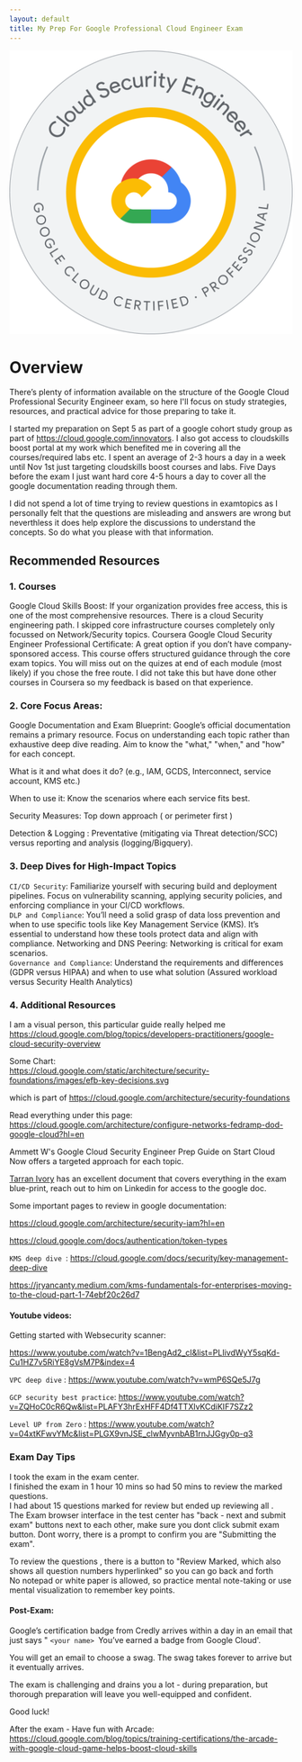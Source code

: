 ```yaml
---
layout: default
title: My Prep For Google Professional Cloud Engineer Exam
---
```

![Image description](/assets/images/pse_cert.png)

# Overview
There’s plenty of information available on the structure of the Google Cloud Professional Security Engineer exam, so here I'll focus on study strategies, resources, and practical advice for those preparing to take it.

I started my preparation on Sept 5 as part of a google cohort study group as part of https://cloud.google.com/innovators. I also got access to cloudskills boost portal at my work which benefited me in covering all the courses/required labs etc. I spent an average of 2-3 hours a day in a week until Nov 1st just targeting cloudskills boost courses and labs. Five Days before the exam I just want hard core 4-5 hours a day to cover all the google documentation reading through them. 

I did not spend a lot of time trying to review questions in examtopics as I personally felt that the questions are misleading and answers are wrong but neverthless it does help explore the discussions to understand the concepts. So do what you please with that information.

## Recommended Resources
### 1. Courses
Google Cloud Skills Boost: If your organization provides free access, this is one of the most comprehensive resources. There is a cloud Security engineering path. I skipped core infrastructure courses completely only focussed on Network/Security topics.
Coursera Google Cloud Security Engineer Professional Certificate: A great option if you don’t have company-sponsored access. This course offers structured guidance through the core exam topics. You will miss out on the quizes at end of each module (most likely) if you chose the free route. I did not take this but have done other courses in Coursera so my feedback is based on that experience. 

### 2. Core Focus Areas:
Google Documentation and Exam Blueprint: Google’s official documentation remains a primary resource. Focus on understanding each topic rather than exhaustive deep dive reading. Aim to know the "what," "when," and "how" for each concept. 

What is it and what does it do? (e.g., IAM, GCDS, Interconnect, service account, KMS etc.)  

When to use it: Know the scenarios where each service fits best.  

Security Measures: Top down approach ( or perimeter first )  

Detection & Logging :  Preventative (mitigating via Threat detection/SCC) versus reporting and analysis (logging/Bigquery).  

### 3. Deep Dives for High-Impact Topics
`CI/CD Security`: Familiarize yourself with securing build and deployment pipelines. Focus on vulnerability scanning, applying security policies, and enforcing compliance in your CI/CD workflows.  
`DLP and Compliance`: You’ll need a solid grasp of data loss prevention and when to use specific tools like Key Management Service (KMS). It’s essential to understand how these tools protect data and align with compliance.
Networking and DNS Peering: Networking is critical for exam scenarios.   
`Governance and Compliance`:  Understand the requirements and differences (GDPR versus HIPAA) and when to use what solution (Assured workload versus Security Health Analytics)  

### 4. Additional Resources

I am a visual person, this particular guide really helped me 
https://cloud.google.com/blog/topics/developers-practitioners/google-cloud-security-overview

Some Chart:  
https://cloud.google.com/static/architecture/security-foundations/images/efb-key-decisions.svg 

which is part of 
https://cloud.google.com/architecture/security-foundations

Read everything under this page: 
https://cloud.google.com/architecture/configure-networks-fedramp-dod-google-cloud?hl=en

Ammett W's Google Cloud Security Engineer Prep Guide on Start Cloud Now offers a targeted approach for each topic. 

[Tarran Ivory](https://www.linkedin.com/in/tarran-ivory-2b7554145/?lipi=urn%3Ali%3Apage%3Ad_flagship3_pulse_read%3BxaiYyb%2B0TImNZxl%2F346Dzw%3D%3D) has an excellent document that covers everything in the exam blue-print, reach out to him on Linkedin for access to the google doc. 

Some important pages to review in google documentation:

https://cloud.google.com/architecture/security-iam?hl=en

https://cloud.google.com/docs/authentication/token-types


`KMS deep dive `: https://cloud.google.com/docs/security/key-management-deep-dive

https://jryancanty.medium.com/kms-fundamentals-for-enterprises-moving-to-the-cloud-part-1-74ebf20c26d7


####  Youtube videos: 
Getting started with Websecurity scanner: 

https://www.youtube.com/watch?v=1BengAd2_cI&list=PLIivdWyY5sqKd-Cu1HZ7v5RiYE8gVsM7P&index=4 

`VPC deep dive` : https://www.youtube.com/watch?v=wmP6SQe5J7g 

`GCP security best practice`: https://www.youtube.com/watch?v=ZQHoC0cR6Qw&list=PLAFY3hrExHFF4Df4TTXlvKCdiKIF7SZz2 

`Level UP from Zero` : https://www.youtube.com/watch?v=04xtKFwvYMc&list=PLGX9vnJSE_clwMyvnbAB1rnJJGgy0p-q3



### Exam Day Tips
I took the exam in the exam center.  
I finished the exam in 1 hour 10 mins so had 50 mins to review the marked questions.   
I had about 15 questions marked for review but ended up reviewing all .  
The Exam browser interface in the test center has "back - next and submit exam" buttons next to each other, make sure you dont click submit exam button. Dont worry, there is a prompt to confirm you are "Submitting the exam". 

To review the questions , there is a button to "Review Marked, which also shows all question numbers hyperlinked" so you can go back and forth  
No notepad or white paper is allowed, so practice mental note-taking or use mental visualization to remember key points.  

#### Post-Exam: 
Google’s certification badge from Credly arrives within a day in an email that just says "
`<your name> `You’ve earned a badge from Google Cloud'.   

You will get an email to choose a swag. The swag takes forever to arrive but it eventually arrives.     

The exam is challenging and drains you a lot - during preparation, but thorough preparation will leave you well-equipped and confident. 

Good luck!

After the exam - Have fun with Arcade: https://cloud.google.com/blog/topics/training-certifications/the-arcade-with-google-cloud-game-helps-boost-cloud-skills



